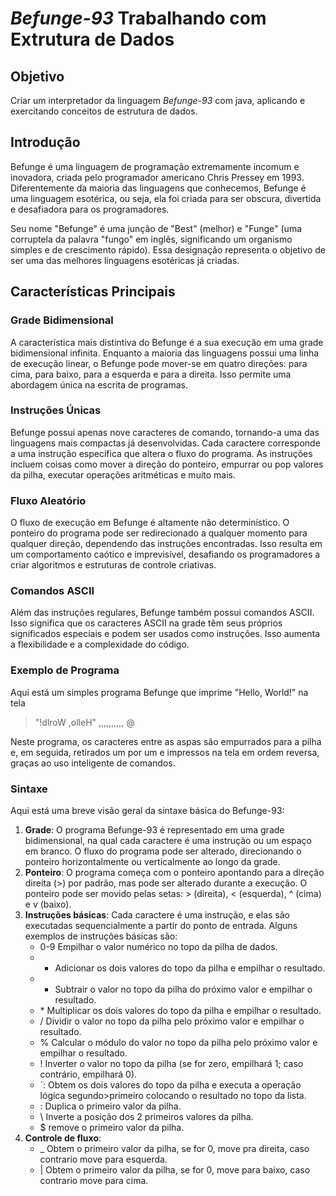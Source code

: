 # ***Befunge-93*** **Trabalhando com Extrutura de Dados**

## Objetivo

Criar um interpretador da linguagem *Befunge-93* com java, aplicando e exercitando conceitos de estrutura de dados.

## Introdução

Befunge é uma linguagem de programação extremamente incomum e inovadora, criada pelo programador americano Chris Pressey em 1993. Diferentemente da maioria das linguagens que conhecemos, Befunge é uma linguagem esotérica, ou seja, ela foi criada para ser obscura, divertida e desafiadora para os programadores.


Seu nome "Befunge" é uma junção de "Best" (melhor) e "Funge" (uma corruptela da palavra "fungo" em inglês, significando um organismo simples e de crescimento rápido). Essa designação representa o objetivo de ser uma das melhores linguagens esotéricas já criadas.


## Características Principais

### Grade Bidimensional

A característica mais distintiva do Befunge é a sua execução em uma grade bidimensional infinita. Enquanto a maioria das linguagens possui uma linha de execução linear, o Befunge pode mover-se em quatro direções: para cima, para baixo, para a esquerda e para a direita. Isso permite uma abordagem única na escrita de programas.


### Instruções Únicas

Befunge possui apenas nove caracteres de comando, tornando-a uma das linguagens mais compactas já desenvolvidas. Cada caractere corresponde a uma instrução específica que altera o fluxo do programa. As instruções incluem coisas como mover a direção do ponteiro, empurrar ou pop valores da pilha, executar operações aritméticas e muito mais.


### Fluxo Aleatório

O fluxo de execução em Befunge é altamente não determinístico. O ponteiro do programa pode ser redirecionado a qualquer momento para qualquer direção, dependendo das instruções encontradas. Isso resulta em um comportamento caótico e imprevisível, desafiando os programadores a criar algoritmos e estruturas de controle criativas.


### Comandos ASCII

Além das instruções regulares, Befunge também possui comandos ASCII. Isso significa que os caracteres ASCII na grade têm seus próprios significados especiais e podem ser usados como instruções. Isso aumenta a flexibilidade e a complexidade do código.


### Exemplo de Programa

Aqui está um simples programa Befunge que imprime "Hello, World!" na tela

>"!dlroW ,olleH" ,,,,,,,,,, @

Neste programa, os caracteres entre as aspas são empurrados para a pilha e, em seguida, retirados um por um e impressos na tela em ordem reversa, graças ao uso inteligente de comandos.


### Sintaxe

Aqui está uma breve visão geral da sintaxe básica do Befunge-93:

1. **Grade**: O programa Befunge-93 é representado em uma grade bidimensional, na qual cada caractere é uma instrução ou um espaço em branco. O fluxo do programa pode ser alterado, direcionando o ponteiro horizontalmente ou verticalmente ao longo da grade.
2. **Ponteiro**: O programa começa com o ponteiro apontando para a direção direita (>) por padrão, mas pode ser alterado durante a execução. O ponteiro pode ser movido pelas setas: > (direita), < (esquerda), ^ (cima) e v (baixo).
3. **Instruções básicas**: Cada caractere é uma instrução, e elas são executadas sequencialmente a partir do ponto de entrada. Alguns exemplos de instruções básicas são:
    * 0-9 Empilhar o valor numérico no topo da pilha de dados.
    * + Adicionar os dois valores do topo da pilha e empilhar o resultado.
    * - Subtrair o valor no topo da pilha do próximo valor e empilhar o resultado.
    * \* Multiplicar os dois valores do topo da pilha e empilhar o resultado.
    * / Dividir o valor no topo da pilha pelo próximo valor e empilhar o resultado.
    * % Calcular o módulo do valor no topo da pilha pelo próximo valor e empilhar o resultado.
    * ! Inverter o valor no topo da pilha (se for zero, empilhará 1; caso contrário, empilhará 0).
    * `: Obtem os dois valores do topo da pilha e executa a operação lógica segundo>primeiro colocando o resultado no topo da lista.
    * : Duplica o primeiro valor da pilha.
    * \\ Inverte a posição dos 2 primeiros valores da pilha.
    * $ remove o primeiro valor da pilha.
4. **Controle de fluxo**:
    * _ Obtem o primeiro valor da pilha, se for 0, move pra direita, caso contrario move para esquerda.
    * | Obtem o primeiro valor da pilha, se for 0, move para baixo, caso contrario move para cima.
